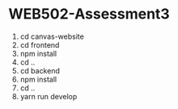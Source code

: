 # WEB502-Assessment3

1. cd canvas-website
2. cd frontend
3. npm install
4. cd ..
5. cd backend
6. npm install
7. cd ..
8. yarn run develop
